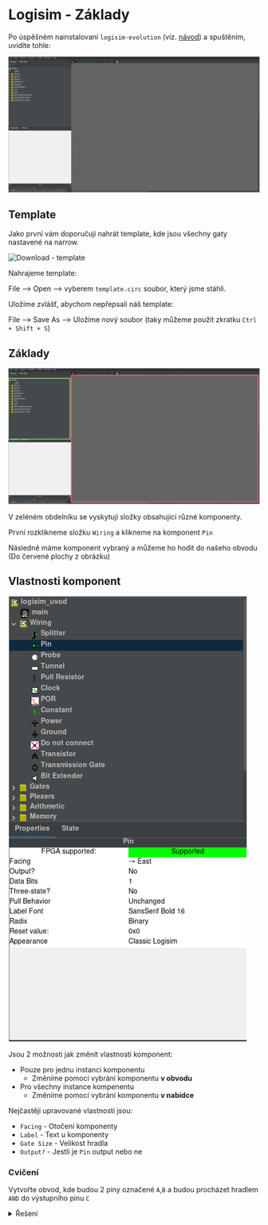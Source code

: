# Logisim - Základy

Po úspěšném nainstalovaní `logisim-evolution` (viz. [návod](/kapitoly/logisim-instalace.md)) a spuštěním, uvidíte tohle:

<img src="/obrazky/logisim-zaklady-uvod.png">

## Template

Jako první vám doporučuji nahrát template, kde jsou všechny gaty nastavené na narrow.

![Download - template](/logisim/template.circ)

Nahrajeme template:

File --> Open --> vyberem `template.circ` soubor, který jsme stáhli.

Uložíme zvlášť, abychom nepřepsali náš template:

File --> Save As --> Uložíme nový soubor (taky můžeme použít zkratku `Ctrl + Shift + S`)

## Základy

<img src="/obrazky/logisim-uvod-2.png">

V zeléném obdelníku se vyskytují složky obsahující různé komponenty.

První rozklikneme složku `Wiring` a klikneme na komponent `Pin`

Následně máme komponent vybraný a můžeme ho hodit do našeho obvodu (Do červené plochy z obrázku)

## Vlastnosti komponent

<img src="/obrazky/logisim-uvod-3.png">

Jsou 2 možnosti jak změnit vlastnosti komponent:
- Pouze pro jednu instanci komponentu
   - Změníme pomocí vybrání komponentu **v obvodu**
- Pro všechny instance kompenentu
    - Změníme pomocí vybrání komponentu **v nabídce**

Nejčastěji upravované vlastnosti jsou:
- `Facing` - Otočení komponenty
- `Label` - Text u komponenty
- `Gate Size` - Velikost hradla
- `Output?` - Jestli je `Pin` output nebo ne

### Cvičení

Vytvořte obvod, kde budou 2 piny označené `A`,`B` a budou procházet hradlem `AND` do výstupního pinu `C`

<details>
  <summary>Řešení</summary>
<img src="/obrazky/logisim-uvod-reseni.png" width="192px"/>
</details>